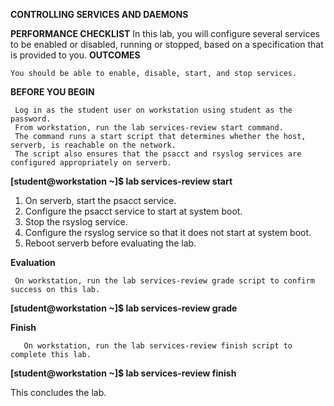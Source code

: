 **CONTROLLING SERVICES AND DAEMONS**

**PERFORMANCE CHECKLIST**
In this lab, you will configure several services to be enabled or disabled, running or stopped, based on a specification that is provided to you. 
**OUTCOMES**

    You should be able to enable, disable, start, and stop services. 
**BEFORE YOU BEGIN**

     Log in as the student user on workstation using student as the password. 
     From workstation, run the lab services-review start command. 
     The command runs a start script that determines whether the host, serverb, is reachable on the network. 
     The script also ensures that the psacct and rsyslog services are configured appropriately on serverb. 
**[student@workstation ~]$ lab services-review start**

1. On serverb, start the psacct service.
2. Configure the psacct service to start at system boot.
3. Stop the rsyslog service.
4. Configure the rsyslog service so that it does not start at system boot.
5. Reboot serverb before evaluating the lab.

**Evaluation**

     On workstation, run the lab services-review grade script to confirm success on this lab.
     
 **[student@workstation ~]$ lab services-review grade**
 
**Finish**

       On workstation, run the lab services-review finish script to complete this lab.
 **[student@workstation ~]$ lab services-review finish** 

   This concludes the lab. 
